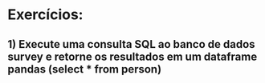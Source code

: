 # Exercícios:

## 1) Execute uma consulta SQL ao banco de dados survey e retorne os resultados em um dataframe pandas (select * from person)

